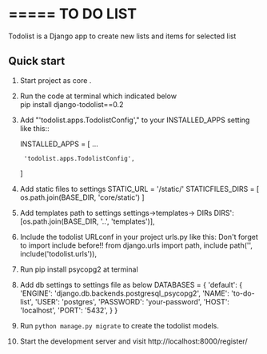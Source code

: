 =====
TO DO LIST
=====

Todolist is a Django app to create new lists and items for selected list

Quick start
-----------
1. Start project as core .
2. Run the code at terminal which  indicated below  
pip install django-todolist==0.2 
2. Add "'todolist.apps.TodolistConfig'," to your INSTALLED_APPS setting like this::

    INSTALLED_APPS = [
        ...
       
        'todolist.apps.TodolistConfig',
    ]
4. Add static files to settings
    STATIC_URL = '/static/'
    STATICFILES_DIRS = [
        os.path.join(BASE_DIR, 'core/static')
    ]
5. Add templates path to settings
    settings->templates-> DIRs
    DIRS': [os.path.join(BASE_DIR, '..', 'templates')],

6. Include the todolist URLconf in your project urls.py like this:
   Don't forget to import include before!!
    from django.urls import path, include
    path('', include('todolist.urls')),

7. Run pip install psycopg2 at terminal
8. Add db settings to settings file as below
    DATABASES = {
        'default': {
            'ENGINE': 'django.db.backends.postgresql_psycopg2',
            'NAME': 'to-do-list',
            'USER': 'postgres',
            'PASSWORD': 'your-password',
            'HOST': 'localhost',
            'PORT': '5432',
        }
    }


9. Run ``python manage.py migrate`` to create the todolist models.

10. Start the development server and visit http://localhost:8000/register/
   